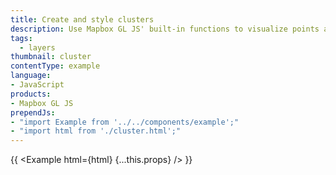 ```yaml
---
title: Create and style clusters
description: Use Mapbox GL JS' built-in functions to visualize points as clusters.
tags:
  - layers
thumbnail: cluster
contentType: example
language:
- JavaScript
products:
- Mapbox GL JS
prependJs:
- "import Example from '../../components/example';"
- "import html from './cluster.html';"
---
```


{{ <Example html={html} {...this.props} /> }}
